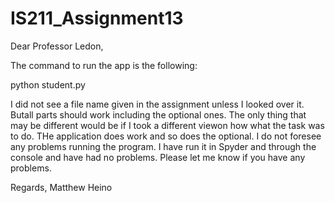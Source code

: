 # IS211_Assignment13

Dear Professor Ledon,

The command to run the app is the following:

python student.py

I did not see a file name given in the assignment unless I looked over it. Butall parts should work including the optional ones. The only thing that may be different would be if I took a different viewon how what the task was to do.  THe application does work and so does the optional.  I do not foresee any problems running the program.  I have run it in Spyder and through the console and have had no problems.
Please let me know if you have any problems.

Regards,
Matthew Heino

